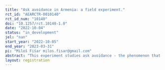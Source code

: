 ```yaml
---
title: "Ask avoidance in Armenia: a field experiment."
rct_id: "AEARCTR-0010140"
rct_id_num: "10140"
doi: "10.1257/rct.10140-1.0"
date: "2022-10-04"
status: "in_development"
jel: "nan"
start_year: "2022-10-05"
end_year: "2023-03-31"
pi: "Miloš Fišar milos.fisar@gmail.com"
abstract: "This experiment studies ask avoidance - the phenomenon that individuals often avoid those who solicit donations - in Armenia. We cooperate with a local NGO/Foundation operating nationwide and exploit a unique framework. Our interventions are embedded in a fundraising campaign and implemented via text messages. "
layout: registration
---
```


